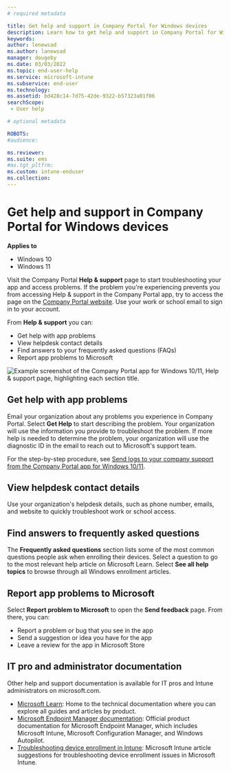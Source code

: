 ```yaml
---
# required metadata

title: Get help and support in Company Portal for Windows devices
description: Learn how to get help and support in Company Portal for Windows.   
keywords:
author: lenewsad
ms.author: lanewsad
manager: dougeby
ms.date: 03/03/2022
ms.topic: end-user-help
ms.service: microsoft-intune
ms.subservice: end-user
ms.technology:
ms.assetid: bd428c14-7d75-42de-9322-b57323a01f06
searchScope:
 - User help

# optional metadata

ROBOTS:  
#audience:

ms.reviewer:
ms.suite: ems
#ms.tgt_pltfrm:
ms.custom: intune-enduser
ms.collection: 
---
```


# Get help and support in Company Portal for Windows devices  

**Applies to**
- Windows 10  
- Windows 11 

Visit the Company Portal **Help & support** page to start troubleshooting your app and access problems. If the problem you're experiencing prevents you from accessing Help & support in the Company Portal app, try to access the page on the [Company Portal website](https://go.microsoft.com/fwlink/?linkid=2010980). Use your work or school email to sign in to your account.      

From **Help & support** you can:  

* Get help with app problems
* View helpdesk contact details
* Find answers to your frequently asked questions (FAQs) 
* Report app problems to Microsoft  

![Example screenshot of the Company Portal app for Windows 10/11, Help & support page, highlighting each section title.](./media/1812_UCP_Help_Support_sections.png)  

## Get help with app problems

Email your organization about any problems you experience in Company Portal. Select **Get Help** to start describing the problem. Your organization will use the information you provide to troubleshoot the problem. If more help is needed to determine the problem, your organization will use the diagnostic ID in the email to reach out to Microsoft's support team.  

For the step-by-step procedure, see [Send logs to your company support from the Company Portal app for Windows 10/11](send-logs-to-your-it-admin-cp-windows.md).  

## View helpdesk contact details  
Use your organization's helpdesk details, such as phone number, emails, and website to quickly troubleshoot work or school access.  

## Find answers to frequently asked questions  
The **Frequently asked questions** section lists some of the most common questions people ask when enrolling their devices. Select a question to go to the most relevant help article on Microsoft Learn. Select **See all help topics** to browse through all Windows enrollment articles.

## Report app problems to Microsoft  
Select **Report problem to Microsoft** to open the **Send feedback** page. From there, you can:  

* Report a problem or bug that you see in the app  
* Send a suggestion or idea you have for the app  
* Leave a review for the app in Microsoft Store   

## IT pro and administrator documentation  
Other help and support documentation is available for IT pros and Intune administrators on microsoft.com.

* [Microsoft Learn](/): Home to the technical documentation where you can explore all guides and articles by product.
* [Microsoft Endpoint Manager documentation](../../index.yml): Official product documentation for Microsoft Endpoint Manager, which includes Microsoft Intune, Microsoft Configuration Manager, and Windows Autopilot.  
* [Troubleshooting device enrollment in Intune](/troubleshoot/mem/intune/troubleshoot-device-enrollment-in-intune): Microsoft Intune article suggestions for troubleshooting device enrollment issues in Microsoft Intune.
